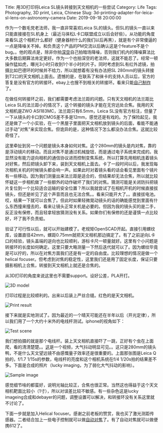 Title: 用3D打印将Leica SL镜头转接到天文相机的一些尝试
Category: Life
Tags: Photography, 3D print, Leica, Chinese
Slug: 3d-printing-adapter-for-leica-sl-lens-on-astronomy-camera
Date: 2019-09-18 20:00:00

作为一个数毛党老法师，我一直非常喜欢Leica SL的镜头。但SL的镜头一直以来只能直接接在SL机身上（最近马徕松L卡口联盟成立以后会好些）。从功能的角度来看SL这个相机什么都好（健身器材什么的我们以后再黑），就是有个非常傻逼的一点是降噪关不掉。和负责这个产品的PM交流以后确认这是个feature不是个bug。。他的观点是，除非你拍[深空](https://yage.ai/astrophoto-tutorial-1.html)自己拍暗场降噪，否则我们机内的降噪算法比大多数后期算法肯定更好。作为一个也拍深空的老法师，这就不能忍了。经常一顿操作猛如虎，曝光3小时只收到1个半小时的片子。同时考虑到SL有红外滤镜，拍摄比如巴德环的时候并不给力，所以就想着有没有办法把SL 280mm的镜头转接到T2口的天文相机上面去。遗憾的是，在联系了和徕卡的支持人员以后，官方的答复是没有官方的转接环。ebay上也搜不到相关的转接环。看来只能[自己制作](https://yage.ai/3d-print-faq.html)了。

在做任何转接环之前，我们都需要考虑法兰距的问题。只有天文相机的法兰距比Leica SL的法兰距小的情况下，这个转接的镜头才能在无穷远处合焦。我用的天文相机是ZWO ASI183MC，法兰距只有6.5mm，Leica SL没有官方标注，但量了一下从镜头的卡口到CMOS差不多是12mm，感觉还是有戏的。为了保险起见，我还是做了一个小实验，在一个黑屋子里面把天文相机放到镜头的后面，看能不能通过手动"对焦"来实现合焦。但诡异的是，这种情况下怎么都没办法合焦。这就比较奇怪了。

这里牵扯到另一个问题是镜头本身如何对焦。这个280mm的镜头是内对焦，靠的是浮动镜片的移动。而且对焦不是通过机械旋钮，而是通过电子系统来完成的。我显然没有能力逆向相机的通信协议进而控制变焦系统，所以打算先用相机连着镜头对好焦，然后把镜头卸下来，装到天文相机上面去。卡了一段时间以后，我发现每次相机关机的时候镜头都会响一声。如果此时对着镜头看的话会看见里面有个镜片有一些移动。因为我们测量出来法兰距是适合的，但结果却无法合焦，所以就比较怀疑这一步相机做了一些额外的动作破坏了我们的对焦。猜测可能是关闭防抖把镜片复位到一个比较适合运输的安全位置？所以我就尝试了在相机开机的时候直接拔镜头，但还是听见了这个声音而且也无法合焦。。看来只能开大了。。直接拔电池。哎，结果一下就可以合焦了。但此时如果轻微晃动镜头的话的确能感觉到里面有什么东西撞来撞去的，看来让镜头正常关机是必要的。但因为我的镜头买的是二手，反正没有保修，而且轻拿轻放猜测没有关系。如果你们有保修的还是谨慎一点比较好，坏了我不负责蛤。

验证了可行性以后，就可以开始建模了。老规矩OpenSCAD开起。直接引用螺纹库，设置直径42mm，螺距0.75mm就把天文相机那边搞定了。有了之前逆向L卡口的经验，镜头盖端的逆向也比较顺利，游标卡尺一顿量就好。这里有个小问题是转接环的长度如何确定。这里只要大略测量一下然后迭代就可以了。因为螺纹毕竟是可以拧的，所以在对焦方面我们还是有一定的自由度。比较理想的情况是做一个helical focuser。但考虑到对焦的稳定性，这里我们还是用了固定长度，保证只要摄影相机上合焦，转接到天文相机上就还是合焦的。

从3D打印的角度来说这里也不需要support。设好公差，PLA开打。

![3D model](/images/3d-print-sl-lens-model.jpg)

打印过程是比较顺利的。出来以后装上严丝合缝。红色的是天文相机。

![Print result](/images/3d-print-sl-lens-result.jpg)

接下来就是实地测试了。因为最近的一个晴天可能还在半年以后（开光定律），所以我们用了一个大约十米外的电线杆测试。iphone的视角如下：

![Test scene](/images/3d-print-sl-lens-test-scene.jpg)

我们想拍摄的就是那个电线杆。装上天文相机直接吓了一跳，正好有个虫在上面爬，看的清清楚楚。。[这](https://www.bilibili.com/video/av94830860/)是一个视频，大气抖动明显可见。。这只是280mm的镜头鸭，不是什么天文望远镜不由感慨量子效率还是很重要的。上面那张图是Leica Q拍的，f/1.7 1/15s的参数，电线杆的亮度和这个相机系统在f/4 1/20s拍的结果差不多。下面是合成的照片（lucky imaging，为了弱化大气抖动的影响）。

![Sample image](/images/3d-print-sl-lens-result-photo.jpg)

感觉细节啥的都蛮好，说明光轴比较正，合焦也很正常。当然这也得益于这个天文相机靶面比较小（1寸），所以对误差比较不敏感。有一些杂色这是lucky imageing合成和debayer的问题，调整设置可以解决，和转接环没有关系这里就不讨论了。

下面一步就是加入Helical focuser。感谢之前老板的赞赏，我也买了激光测距传感器。二者结合加上一些电子控制就可以做[自动对焦](https://yage.ai/auto-focus.html)了。有了自动对焦就可以做便携612了。